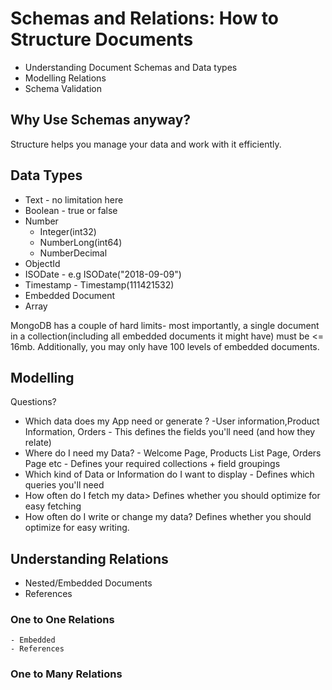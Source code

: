 # Schemas and Relations: How to Structure Documents

- Understanding Document Schemas and Data types
- Modelling Relations
- Schema Validation

## Why Use Schemas anyway?

Structure helps you manage your data and work with it efficiently.

## Data Types

- Text - no limitation here
- Boolean - true or false
- Number
  - Integer(int32)
  - NumberLong(int64)
  - NumberDecimal
- ObjectId
- ISODate - e.g ISODate("2018-09-09")
- Timestamp - Timestamp(111421532)
- Embedded Document
- Array

MongoDB has a couple of hard limits- most importantly, a single document in a collection(including all embedded documents it might have) must be <= 16mb. Additionally, you may only have 100 levels of embedded documents.

## Modelling
Questions?
- Which data does my App need or generate ? -User information,Product Information, Orders - This defines the fields you'll need (and how they relate)
- Where do I need my Data? - Welcome Page, Products List Page, Orders Page etc - Defines your required collections + field groupings
- Which kind of Data or Information do I want to display - Defines which queries you'll need
- How often do I fetch my data> Defines whether you should optimize for easy fetching
- How often do I write or change my data? Defines whether you should optimize for easy writing.

## Understanding Relations
 - Nested/Embedded Documents
 - References

### One to One Relations
    - Embedded
    - References

### One to Many Relations